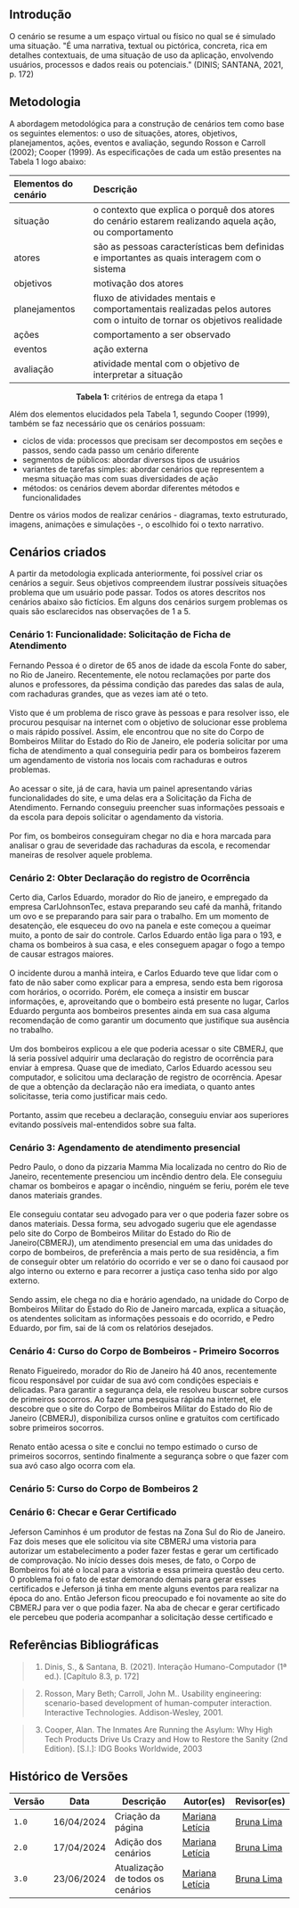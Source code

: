 ## Introdução

<p>O cenário se resume a um espaço virtual ou físico no qual se é simulado uma situação. "É uma narrativa, textual ou pictórica, concreta, rica em detalhes
contextuais, de uma situação de uso da aplicação, envolvendo usuários, processos e dados reais ou potenciais." (DINIS; SANTANA, 2021, p. 172)</p>

## Metodologia

<p>A abordagem metodológica para a construção de cenários tem como base os seguintes elementos: o uso de situações, atores, objetivos, planejamentos, ações, eventos e avaliação, segundo Rosson e Carroll (2002); Cooper (1999). As especificações de cada um estão presentes na Tabela 1 logo abaixo:</p>


<center>

| **Elementos do cenário** | **Descrição** |
| :---- | :---- |
| situação | o contexto que explica o porquê dos atores do cenário estarem realizando aquela ação, ou comportamento |
| atores | são as pessoas características bem definidas e importantes as quais interagem com o sistema  |
| objetivos | motivação dos atores |
| planejamentos | fluxo de atividades mentais e comportamentais realizadas pelos autores com o intuito de tornar os objetivos realidade |
| ações | comportamento a ser observado |
| eventos | ação externa  |
| avaliação | atividade mental com o objetivo de interpretar a situação |


**Tabela 1:** critérios de entrega da etapa 1

</center>

<p>Além dos elementos elucidados pela Tabela 1, segundo Cooper (1999), também se faz necessário que os cenários possuam:</p>

- ciclos de vida: processos que precisam ser decompostos em seções e passos, sendo cada passo um cenário diferente
- segmentos de públicos: abordar diversos tipos de usuários
- variantes de tarefas simples: abordar cenários que representem a mesma situação mas com suas diversidades de ação
- métodos: os cenários devem abordar diferentes métodos e funcionalidades

<p>Dentre os vários modos de realizar cenários - diagramas, texto estruturado, imagens, animações e simulações -, o escolhido foi o texto narrativo.</p>

## Cenários criados

<p>A partir da metodologia explicada anteriormente, foi possível criar os cenários a seguir. Seus objetivos compreendem ilustrar possíveis situações problema que um usuário pode passar. Todos os atores descritos nos cenários abaixo são fictícios. Em alguns dos cenários surgem problemas os quais são esclarecidos nas observações de 1 a 5.</p>

### Cenário 1: Funcionalidade: Solicitação de Ficha de Atendimento
Fernando Pessoa é o diretor de 65 anos de idade da escola Fonte do saber, no Rio de Janeiro. Recentemente, ele notou reclamações por parte dos alunos e professores, da péssima condição das paredes das salas de aula, com rachaduras grandes, que as vezes iam até o teto. <br><br>
Visto que é um problema de risco grave às pessoas e para resolver isso, ele procurou pesquisar na internet com o objetivo de solucionar esse problema o mais rápido possível. Assim, ele encontrou que no site do Corpo de Bombeiros Militar do Estado do Rio de Janeiro, ele poderia solicitar por uma ficha de atendimento a qual conseguiria pedir para os bombeiros fazerem um agendamento de vistoria nos locais com rachaduras e outros problemas.<br><br>
Ao acessar o site, já de cara, havia um painel apresentando várias funcionalidades do site, e uma delas era a Solicitação da Ficha de Atendimento. Fernando conseguiu preencher suas informações pessoais e da escola para depois solicitar o agendamento da vistoria.<br><br>
Por fim, os bombeiros conseguiram chegar no dia e hora marcada para analisar o grau de severidade das rachaduras da escola, e recomendar maneiras de resolver aquele problema.

### Cenário 2: Obter Declaração do registro de Ocorrência

Certo dia, Carlos Eduardo, morador do Rio de janeiro, e empregado da empresa CarlJohnsonTec, estava preparando seu café da manhã, fritando um ovo e se preparando para sair para o trabalho. Em um momento de desatenção, ele esqueceu do ovo na panela e este começou a queimar muito, a ponto de sair do controle. Carlos Eduardo então liga para o 193, e chama os bombeiros à sua casa, e eles conseguem apagar o fogo a tempo de causar estragos maiores. <br><br>
O incidente durou a manhã inteira, e Carlos Eduardo teve que lidar com o fato de não saber como explicar para a empresa, sendo esta bem rigorosa com horários, o ocorrido. Porém, ele começa a insistir em buscar informações, e, aproveitando que o bombeiro está presente no lugar, Carlos Eduardo pergunta aos bombeiros presentes ainda em sua casa alguma recomendação de como garantir um documento que justifique sua ausência no trabalho.
<br><br>
Um dos bombeiros explicou a ele que poderia acessar o site CBMERJ, que lá seria possível adquirir uma declaração do registro de ocorrência para enviar à empresa. Quase que de imediato, Carlos Eduardo acessou seu computador, e solicitou uma declaração de registro de ocorrência. Apesar de que a obtenção da declaração não era imediata, o quanto antes solicitasse, teria como justificar mais cedo.
<br><br>
Portanto, assim que recebeu a declaração, conseguiu enviar aos superiores evitando possíveis mal-entendidos sobre sua falta. 

### Cenário 3: Agendamento de atendimento presencial

Pedro Paulo, o dono da pizzaria Mamma Mia localizada no centro do Rio de Janeiro, recentemente presenciou um incêndio dentro dela. Ele conseguiu chamar os bombeiros e apagar o incêndio, ninguém se feriu, porém ele teve danos materiais grandes.
<br><br>
Ele conseguiu contatar seu advogado para ver o que poderia fazer sobre os danos materiais. Dessa forma, seu advogado sugeriu que ele agendasse pelo site do Corpo de Bombeiros Militar do Estado do Rio de Janeiro(CBMERJ), um atendimento presencial em uma das unidades do corpo de bombeiros, de preferência a mais perto de sua residência, a fim de conseguir obter um relatório do ocorrido e ver se o dano foi causaod por algo interno ou externo e para recorrer a justiça caso tenha sido por algo externo.
<br><br>
Sendo assim, ele chega no dia e horário agendado, na unidade do Corpo de Bombeiros Militar do Estado do Rio de Janeiro marcada, explica a situação, os atendentes solicitam as informações pessoais e do ocorrido, e Pedro Eduardo, por fim, sai de lá com os relatórios desejados.

### Cenário 4: Curso do Corpo de Bombeiros - Primeiro Socorros

Renato Figueiredo, morador do Rio de Janeiro há 40 anos, recentemente ficou responsável por cuidar de sua avó com condições especiais e delicadas. Para garantir a segurança dela, ele resolveu buscar sobre cursos de primeiros socorros. Ao fazer uma pesquisa rápida na internet, ele descobre que o site do Corpo de Bombeiros Militar do Estado do Rio de Janeiro (CBMERJ), disponibiliza cursos online e gratuitos com certificado sobre primeiros socorros.
<br><br>
Renato então acessa o site e conclui no tempo estimado o curso de primeiros socorros, sentindo finalmente a segurança sobre o que fazer com sua avó caso algo ocorra com ela.

### Cenário 5: Curso do Corpo de Bombeiros 2 




### Cenário 6: Checar e Gerar Certificado

Jeferson Caminhos é um produtor de festas na Zona Sul do Rio de Janeiro. Faz dois meses que ele solicitou via site CBMERJ uma vistoria para autorizar um estabelecimento a poder fazer festas e gerar um certificado de comprovação. No início desses dois meses, de fato, o Corpo de Bombeiros foi até o local para a vistoria e essa primeira questão deu certo. O problema foi o fato de estar demorando demais para gerar esses certificados e Jeferson já tinha em mente alguns eventos para realizar na época do ano. Então Jeferson ficou preocupado e foi novamente ao site do CBMERJ para ver o que podia fazer. Na aba de checar e gerar certificado ele percebeu que poderia acompanhar a solicitação desse certificado e  

## Referências Bibliográficas

> 1. Dinis, S., & Santana, B. (2021). Interação Humano-Computador (1ª ed.). [Capítulo 8.3, p. 172]

> 2. Rosson, Mary Beth; Carroll, John M.. Usability engineering: scenario-based development of human-computer interaction. Interactive Technologies. Addison-Wesley, 2001.

> 3. Cooper, Alan. The Inmates Are Running the Asylum: Why High Tech Products Drive Us Crazy and How to Restore the Sanity (2nd Edition). [S.l.]: IDG Books Worldwide, 2003

## Histórico de Versões

| Versão |    Data    | Descrição                                 | Autor(es)                                       | Revisor(es)                                    |
| ------ | :--------: | ----------------------------------------- | ----------------------------------------------- | ---------------------------------------------- |
| `1.0`   | 16/04/2024 | Criação da página                         | [Mariana Letícia](https://github.com/Marianannn) |    [Bruna Lima](https://github.com/libruna)       |
| `2.0`   | 17/04/2024 | Adição dos cenários                      | [Mariana Letícia](https://github.com/Marianannn) |     [Bruna Lima](https://github.com/libruna)      |
| `3.0`   | 23/06/2024 | Atualização de todos os cenários                     | [Mariana Letícia](https://github.com/Marianannn) |     [Bruna Lima](https://github.com/libruna)      |
